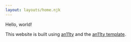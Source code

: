 ```yaml
---
layout: layouts/home.njk
---
```


Hello, world!

This website is built using [an11ty](https://github.com/an11ty/an11ty) and
the [an11ty template](https://github.com/an11ty/template).
